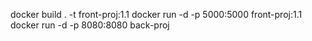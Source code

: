  docker build . -t front-proj:1.1 
 docker run -d -p 5000:5000 front-proj:1.1
 docker run -d -p 8080:8080 back-proj
